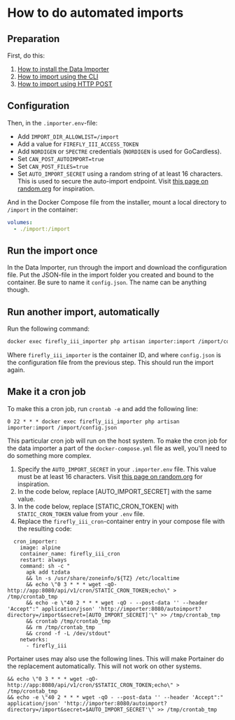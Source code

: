 # How to do automated imports

## Preparation

First, do this:

1. [How to install the Data Importer](../installation/docker.md)
2. [How to import using the CLI](../advanced/cli.md)
3. [How to import using HTTP POST](../advanced/post.md)

## Configuration

Then, in the `.importer.env`-file:

- Add `IMPORT_DIR_ALLOWLIST=/import`
- Add a value for `FIREFLY_III_ACCESS_TOKEN`
- Add `NORDIGEN` or `SPECTRE` credentials (`NORDIGEN` is used for GoCardless).
- Set `CAN_POST_AUTOIMPORT=true`
- Set `CAN_POST_FILES=true`
- Set `AUTO_IMPORT_SECRET` using a random string of at least 16 characters. This is used to secure the auto-import endpoint. Visit [this page on random.org](https://www.random.org/passwords/?num=1&len=16&format=html&rnd=new) for inspiration.


And in the Docker Compose file from the installer, mount a local directory to `/import` in the container:

```yaml
volumes:
  - ./import:/import
```

## Run the import once

In the Data Importer, run through the import and download the configuration file. Put the JSON-file in the import folder you created and bound to the container. Be sure to name it `config.json`. The name can be anything though.

## Run another import, automatically

Run the following command:

```bash
docker exec firefly_iii_importer php artisan importer:import /import/config.json
```

Where `firefly_iii_importer` is the container ID, and where `config.json` is the configuration file from the previous step. This should run the import again.

## Make it a cron job

To make this a cron job, run `crontab -e` and add the following line:

```cronexp
0 22 * * * docker exec firefly_iii_importer php artisan importer:import /import/config.json
```

This particular cron job will run on the host system. To make the cron job for the data importer a part of the `docker-compose.yml` file as well, you'll need to do something more complex.

1. Specify the `AUTO_IMPORT_SECRET` in your `.importer.env` file. This value must be at least 16 characters. Visit [this page on random.org](https://www.random.org/passwords/?num=1&len=16&format=html&rnd=new) for inspiration.
2. In the code below, replace \[AUTO_IMPORT_SECRET\] with the same value. 
3. In the code below, replace \[STATIC_CRON_TOKEN\] with `STATIC_CRON_TOKEN` value from your `.env` file. 
4. Replace the `firefly_iii_cron`-container entry in your compose file with the resulting code:  

```
  cron_importer:
    image: alpine
    container_name: firefly_iii_cron
    restart: always
    command: sh -c "
      apk add tzdata
      && ln -s /usr/share/zoneinfo/${TZ} /etc/localtime
      && echo \"0 3 * * * wget -qO- http://app:8080/api/v1/cron/STATIC_CRON_TOKEN;echo\" > /tmp/crontab_tmp 
      && echo -e \"40 2 * * * wget -qO - --post-data '' --header 'Accept":" application/json' 'http://importer:8080/autoimport?directory=/import&secret=[AUTO_IMPORT_SECRET]'\" >> /tmp/crontab_tmp 
      && crontab /tmp/crontab_tmp
      && rm /tmp/crontab_tmp
      && crond -f -L /dev/stdout"
    networks:
      - firefly_iii

```

Portainer uses may also use the following lines. This will make Portainer do the replacement automatically. This will not work on other systems.

```
&& echo \"0 3 * * * wget -qO- http://app:8080/api/v1/cron/$STATIC_CRON_TOKEN;echo\" > /tmp/crontab_tmp 
&& echo -e \"40 2 * * * wget -qO - --post-data '' --header 'Accept":" application/json' 'http://importer:8080/autoimport?directory=/import&secret=$AUTO_IMPORT_SECRET'\" >> /tmp/crontab_tmp 
```